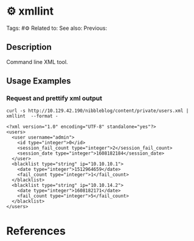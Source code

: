 # ⚙️ xmllint

Tags: #⚙️
Related to:
See also:
Previous:

## Description

Command line XML tool.

## Usage Examples

### Request and prettify xml output

	curl -s http://10.129.42.190/nibbleblog/content/private/users.xml | xmllint  --format -

```text
<?xml version="1.0" encoding="UTF-8" standalone="yes"?>
<users>
  <user username="admin">
    <id type="integer">0</id>
    <session_fail_count type="integer">2</session_fail_count>
    <session_date type="integer">1608182184</session_date>
  </user>
  <blacklist type="string" ip="10.10.10.1">
    <date type="integer">1512964659</date>
    <fail_count type="integer">1</fail_count>
  </blacklist>
  <blacklist type="string" ip="10.10.14.2">
    <date type="integer">1608182171</date>
    <fail_count type="integer">5</fail_count>
  </blacklist>
</users>
```

# References